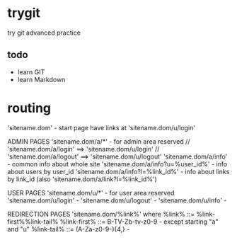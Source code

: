 # trygit
try git advanced practice

## todo
* learn GIT
* learn Markdown


# routing

'sitename.dom' - start page
  have links at 'sitename.dom/u/login'

ADMIN PAGES
'sitename.dom/a/*' - for admin area reserved
// 'sitename.dom/a/login' ==> 'sitename.dom/u/login'
// 'sitename.dom/a/logout' ==> 'sitename.dom/u/logout'
'sitename.dom/a/info' - common info about whole site
'sitename.dom/a/info?u=%user_id%' - info about users by user_id
'sitename.dom/a/info?l=%link_id%' - info about links by link_id
(also 'sitename.dom/a/link?l=%link_id%')

USER PAGES
'sitename.dom/u/*' - for user area reserved
'sitename.dom/u/login' -
'sitename.dom/u/logout' -
'sitename.dom/u/info' -

REDIRECTION PAGES
'sitename.dom/%link%' where
  %link%       ::= %link-first%%link-tail%
  %link-first% ::= B-TV-Zb-tv-z0-9    - except starting "a" and "u"
  %link-tail%  ::= (A-Za-z0-9\-){4,}  -

